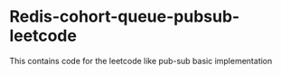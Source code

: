 # Redis-cohort-queue-pubsub-leetcode
This contains code for the leetcode like pub-sub basic implementation
